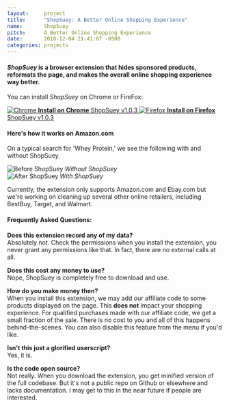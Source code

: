 ```yaml
---
layout:     project
title:      "ShopSuey: A Better Online Shopping Experience"
name:       ShopSuey
pitch:      A Better Online Shopping Experience
date:       2018-12-04 21:41:07 -0500
categories: projects
---
```


<h4 class="subtitle"><em>ShopSuey</em> is a browser extension that hides sponsored products, reformats the page, and makes the overall online shopping experience way better.</h4>

You can install *ShopSuey* on Chrome or FireFox:

<div class="download-buttons">
  <a href="https://chrome.google.com/webstore/detail/shopsuey-better-online-sh/epkdmppogcepckfgkbcphhagiiieafjk" class="button download-button">
    <img src="{{ site.url }}/assets/img/chrome.png" alt="Chrome"/>
    <strong>Install on Chrome</strong>
    <span>ShopSuey v1.0.3</span>
  </a>
  <a href="https://addons.mozilla.org/en-US/firefox/addon/shopsuey/" class="button download-button">
    <img src="{{ site.url }}/assets/img/firefox.png" alt="Firefox"/>
    <strong>Install on Firefox</strong>
    <span>ShopSuey v1.0.3</span>
  </a>
</div>

<div class="spacer" />

#### Here's how it works on Amazon.com

<div class="compare-images">
  <p>On a typical search for 'Whey Protein,' we see the following with and without ShopSuey.</p>
  <div class="before">
    <img src="{{ site.url }}/assets/img/before-shopsuey.png" alt="Before ShopSuey"/>
    <em>Without ShopSuey</em>
  </div>
  <div class="after">
    <img src="{{ site.url }}/assets/img/after-shopsuey.png" alt="After ShopSuey"/>
    <em>With ShopSuey</em>
  </div>
</div>

Currently, the extension only supports Amazon.com and Ebay.com but we're working on cleaning up
several other online retailers, including BestBuy, Target, and Walmart.

<div class="spacer" />

#### Frequently Asked Questions:

**Does this extension record any of my data?** <br />
Absolutely not. Check the permissions when you install the extension, you never grant any
permissions like that. In fact, there are no external calls at all.

**Does this cost any money to use?** <br />
Nope, ShopSuey is completely free to download and use.

**How do you make money then?** <br />
When you install this extension, we may add our affiliate code to some products displayed
on the page. This **does not** impact your shopping experience. For qualified purchases made
with our affiliate code, we get a small fraction of the sale. There is no cost to you and all
of this happens behind-the-scenes. You can also disable this feature from the menu if you'd like.

**Isn't this just a glorified userscript?** <br />
Yes, it is.

**Is the code open source?** <br />
Not really. When you download the extension, you get minified version of the full codebase.
But it's not a public repo on Github or elsewhere and lacks documentation. I may get to this
in the near future if people are interested.
